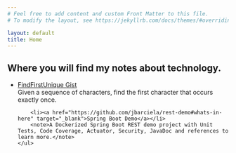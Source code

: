 ```yaml
---
# Feel free to add content and custom Front Matter to this file.
# To modify the layout, see https://jekyllrb.com/docs/themes/#overriding-theme-defaults

layout: default
title: Home
---
```


## Where you will find my notes about technology.

<div>
    <ul>
        <li><a href="https://gist.github.com/jbarciela/5f5e4b03fc3cba5404879a5666237ca7" target="_blank">FindFirstUnique Gist</a></li>
        <note>Given a sequence of characters, find the first character that occurs exactly once.</note>

        <li><a href="https://github.com/jbarciela/rest-demo#whats-in-here" target="_blank">Spring Boot Demo</a></li>
        <note>A Dockerized Spring Boot REST demo project with Unit Tests, Code Coverage, Actuator, Security, JavaDoc and references to learn more.</note>
    </ul>
 </div>
